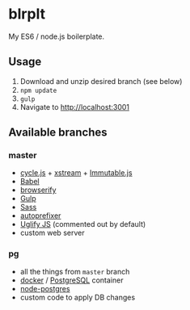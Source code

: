 # blrplt

My ES6 / node.js boilerplate.

## Usage

1. Download and unzip desired branch (see below)
2. `npm update`
3. `gulp`
4. Navigate to [http://localhost:3001](http://localhost:3001)

## Available branches

### master

 - [cycle.js](http://cycle.js.org) + [xstream](https://github.com/staltz/xstream) + [Immutable.js](https://facebook.github.io/immutable-js/)
 - [Babel](http://babeljs.io)
 - [browserify](http://browserify.org)
 - [Gulp](http://gulpjs.com)
 - [Sass](http://sass-lang.com)
 - [autoprefixer](https://github.com/postcss/autoprefixer)
 - [Uglify JS](https://github.com/mishoo/UglifyJS2) (commented out by default)
 - custom web server

### pg

 - all the things from `master` branch
 - [docker](https://www.docker.com) / [PostgreSQL](https://www.postgresql.org) container
 - [node-postgres](https://github.com/brianc/node-postgres)
 - custom code to apply DB changes